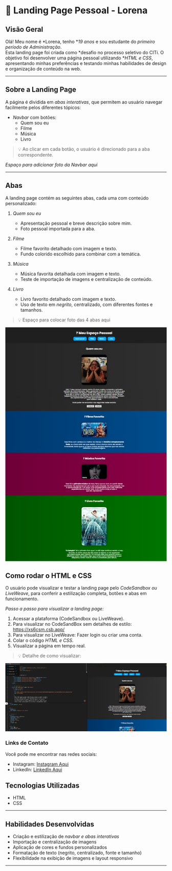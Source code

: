 # 🌟 Landing Page Pessoal - Lorena

## Visão Geral
Olá! Meu nome é *Lorena, tenho **19 anos* e sou estudante do *primeiro período de Administração*.  
Esta landing page foi criada como *desafio no processo seletivo do CITi. O objetivo foi desenvolver uma página pessoal utilizando **HTML e CSS*, apresentando minhas preferências e testando minhas habilidades de design e organização de conteúdo na web.

---

## Sobre a Landing Page
A página é dividida em *abas interativas*, que permitem ao usuário navegar facilmente pelos diferentes tópicos:

- *Navbar* com botões:
  - Quem sou eu
  - Filme
  - Música
  - Livro

> 💡 Ao clicar em cada botão, o usuário é direcionado para a aba correspondente.

*Espaço para adicionar foto da Navbar aqui*  

---

## Abas
A landing page contém as seguintes abas, cada uma com conteúdo personalizado:

1. *Quem sou eu*  
   - Apresentação pessoal e breve descrição sobre mim.  
   - Foto pessoal importada para a aba.  

2. *Filme*  
   - Filme favorito detalhado com imagem e texto.  
   - Fundo colorido escolhido para combinar com a temática.

3. *Música*  
   - Música favorita detalhada com imagem e texto.  
   - Teste de importação de imagens e centralização de conteúdo.  

4. *Livro*  
   - Livro favorito detalhado com imagem e texto.  
   - Uso de texto em *negrito*, centralizado, com diferentes fontes e tamanhos.

> 💡 Espaço para colocar foto das 4 abas aqui  

![Foto da Navbar](https://github.com/lorenaflor-gif/ptc-citi/blob/main/imagens/WhatsApp%20Image%202025-10-25%20at%2016.32.20.jpeg?raw=true)

## Como rodar o HTML e CSS
O usuário pode visualizar e testar a landing page pelo *CodeSandbox ou LiveWeave*, para conferir a estilização completa, botões e abas em funcionamento.  

*Passo a passo para visualizar a landing page:*
1. Acessar a plataforma (CodeSandbox ou LiveWeave).
2. Para visualizar no CodeSandBox sem detalhes de estilo: https://xs6csm.csb.app/
3. Para visualizar no LiveWeave: Fazer login ou criar uma conta.  
4. Colar o código *HTML e CSS*.  
5. Visualizar a página em tempo real.  

> 💡 Detalhe de como visualizar: 

![Foto da Landing Page completa](https://raw.githubusercontent.com/lorenaflor-gif/ptc-citi/refs/heads/main/imagens/WhatsApp%20Image%202025-10-25%20at%2016.41.55.jpeg)



### Links de Contato
Você pode me encontrar nas redes sociais:

- Instagram: [Instagram Aqui](https://www.instagram.com/lorena.flor_?igsh=MTk5dzJxd3ltODhiag==)  
- LinkedIn: [LinkedIn Aqui](https://www.linkedin.com/in/lorena-flor-8992ba353?utm_source=share&utm_campaign=share_via&utm_content=profile&utm_medium=ios_app)

## Tecnologias Utilizadas
- HTML  
- CSS  

---

## Habilidades Desenvolvidas
- Criação e estilização de *navbar e abas interativas*  
- Importação e centralização de imagens  
- Aplicação de cores e fundos personalizados  
- Formatação de texto (negrito, centralizado, fonte e tamanho)  
- Flexibilidade na exibição de imagens e layout responsivo  

---
